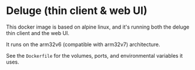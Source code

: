 # Deluge (thin client & web UI) #

This docker image is based on alpine linux, and it's running both the deluge
thin client and the web UI.

It runs on the arm32v6 (compatible with arm32v7) architecture.

See the `Dockerfile` for the volumes, ports, and environmental variables it
uses.
